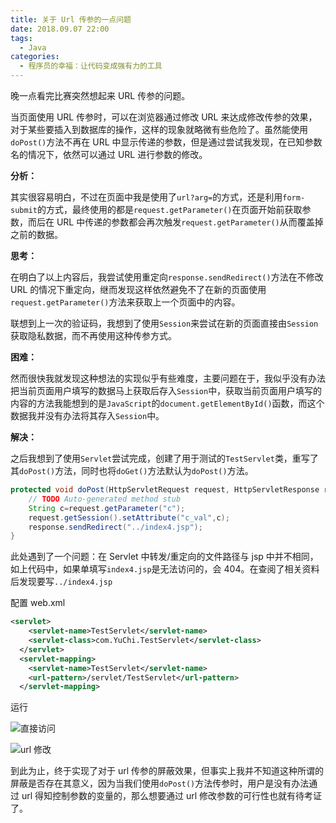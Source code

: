 ```yaml
---
title: 关于 Url 传参的一点问题
date: 2018.09.07 22:00
tags:
  - Java
categories:
  - 程序员的幸福：让代码变成强有力的工具
---
```

晚一点看完比赛突然想起来 URL 传参的问题。

当页面使用 URL 传参时，可以在浏览器通过修改 URL 来达成修改传参的效果，对于某些要插入到数据库的操作，这样的现象就略微有些危险了。虽然能使用`doPost()`方法不再在 URL 中显示传递的参数，但是通过尝试我发现，在已知参数名的情况下，依然可以通过 URL 进行参数的修改。

**分析：**

其实很容易明白，不过在页面中我是使用了`url?arg=`的方式，还是利用`form-submit`的方式，最终使用的都是`request.getParameter()`在页面开始前获取参数，而后在 URL 中传递的参数都会再次触发`request.getParameter()`从而覆盖掉之前的数据。

**思考：**

在明白了以上内容后，我尝试使用重定向`response.sendRedirect()`方法在不修改 URL 的情况下重定向，继而发现这样依然避免不了在新的页面使用`request.getParameter()`方法来获取上一个页面中的内容。

联想到上一次的验证码，我想到了使用`Session`来尝试在新的页面直接由`Session`获取隐私数据，而不再使用这种传参方式。

**困难：**

然而很快我就发现这种想法的实现似乎有些难度，主要问题在于，我似乎没有办法把当前页面用户填写的数据马上获取后存入`Session`中，获取当前页面用户填写的内容的方法我能想到的是`JavaScript`的`document.getElementById()`函数，而这个数据我并没有办法将其存入`Session`中。

**解决：**

之后我想到了使用`Servlet`尝试完成，创建了用于测试的`TestServlet`类，重写了其`doPost()`方法，同时也将`doGet()`方法默认为`doPost()`方法。

~~~java
protected void doPost(HttpServletRequest request, HttpServletResponse response) throws ServletException, IOException {
	// TODO Auto-generated method stub
	String c=request.getParameter("c");
	request.getSession().setAttribute("c_val",c);
	response.sendRedirect("../index4.jsp");
}
~~~

此处遇到了一个问题：在 Servlet 中转发/重定向的文件路径与 jsp 中并不相同，如上代码中，如果单填写`index4.jsp`是无法访问的，会 404。在查阅了相关资料后发现要写`../index4.jsp`

配置 web.xml
~~~xml
<servlet>
  	<servlet-name>TestServlet</servlet-name>
  	<servlet-class>com.YuChi.TestServlet</servlet-class>
  </servlet>
  <servlet-mapping>
  	<servlet-name>TestServlet</servlet-name>
  	<url-pattern>/servlet/TestServlet</url-pattern>
  </servlet-mapping>
~~~

运行

![直接访问](https://r2.xiongyuchi.com/guan-yu-url-chuan-can-de-yi-dian-wen-ti/1.webp)

![url 修改](https://r2.xiongyuchi.com/guan-yu-url-chuan-can-de-yi-dian-wen-ti/2.webp)

到此为止，终于实现了对于 url 传参的屏蔽效果，但事实上我并不知道这种所谓的屏蔽是否存在其意义，因为当我们使用`doPost()`方法传参时，用户是没有办法通过 url 得知控制参数的变量的，那么想要通过 url 修改参数的可行性也就有待考证了。

